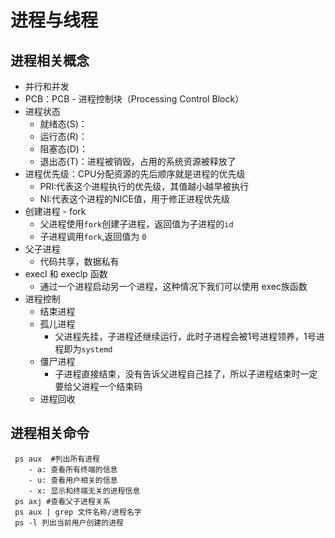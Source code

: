# 进程与线程
## 进程相关概念
 - 并行和并发
 - PCB：PCB - 进程控制块（Processing Control Block）
 - 进程状态
   - 就绪态(S)：
   - 运行态(R)：
   - 阻塞态(D)：
   - 退出态(T)：进程被销毁，占用的系统资源被释放了
 - 进程优先级：CPU分配资源的先后顺序就是进程的优先级
   - PRI:代表这个进程执行的优先级，其值越小越早被执行
   - NI:代表这个进程的NICE值，用于修正进程优先级
 - 创建进程 - fork
    - 父进程使用`fork`创建子进程，返回值为子进程的`id`
    - 子进程调用`fork`,返回值为 `0`
 - 父子进程
    - 代码共享，数据私有
 - execl 和 execlp 函数
    - 通过一个进程启动另一个进程，这种情况下我们可以使用 exec族函数
 - 进程控制
    - 结束进程
    - 孤儿进程
      - 父进程先挂，子进程还继续运行，此时子进程会被1号进程领养，1号进程即为`systemd`
    - 僵尸进程
      - 子进程直接结束，没有告诉父进程自己挂了，所以子进程结束时一定要给父进程一个结束码
    - 进程回收
## 进程相关命令
```shell
 ps aux  #列出所有进程
	- a: 查看所有终端的信息
	- u: 查看用户相关的信息
	- x: 显示和终端无关的进程信息
 ps axj #查看父子进程关系
 ps aux | grep 文件名称/进程名字
 ps -l 列出当前用户创建的进程
```



